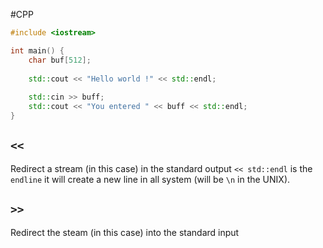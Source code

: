 #CPP 

```CPP
#include <iostream>

int main() {
	char buf[512];
	
	std::cout << "Hello world !" << std::endl;
	
	std::cin >> buff;
	std::cout << "You entered " << buff << std::endl;
}
```

## `<<`
Redirect a stream (in this case) in the standard output 
`<< std::endl` is the `endline` it will create a new line in all system (will be `\n` in the UNIX).

## `>>`
Redirect the steam (in this case) into the standard input